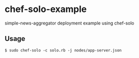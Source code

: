chef-solo-example
===========

simple-news-aggregator deployment example using chef-solo

## Usage

```
$ sudo chef-solo -c solo.rb -j nodes/app-server.json
```

